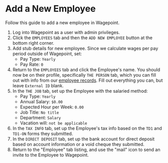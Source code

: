 # Add a New Employee

Follow this guide to add a new employee in Wagepoint.

1. Log into Wagepoint as a user with admin privileges.
2. Click the `EMPLOYEES` tab and then the `ADD NEW EMPLOYEE` button at the bottom right corner.
3. Add stub details for new employee.
    Since we calculate wages per pay period outside of Wagepoint, set:
    -  Pay Type: `Yearly`
    -  Pay Rate: `0`
4. Return to the `EMPLOYEES` tab and click the Employee's name.
    You should now be on their profile, specifically `THE PERSON` tab, which you can fill out with info from our [employee records](https://link.hypha.coop/employees).
    Fill out everything you can, but leave `External ID` blank.
5. In the `THE JOB` tab, set up the Employee with the salaried method:
    - Pay Type: `Yearly`
    - Annual Salary: `$0.00`
    - Expected Hour per Week: `0.00`
    - Job Title: `No title`
    - Department: `Salary`
    - Vacation will: `not be applicable`
6. In the `TAX INFO` tab, set up the Employee's tax info based on the `TD1` and `TD1-ON` forms they submitted.
7. In the `DIRECT DEPOSIT` tab, set up the bank account for direct deposit based on account information or a void cheque they submitted.
8. Return to the "Employee" tab listing, and use the "mail" icon to send an invite to the Employee to Wagepoint.
